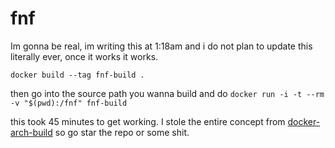 # fnf

Im gonna be real, im writing this at 1:18am and i do not plan to update this literally ever, once it works it works.

`docker build --tag fnf-build .`

then go into the source path you wanna build and do `docker run -i -t --rm -v "$(pwd):/fnf" fnf-build`

this took 45 minutes to get working. I stole the entire concept from [docker-arch-build](https://github.com/nubs/docker-arch-build) so go star the repo or some shit.
